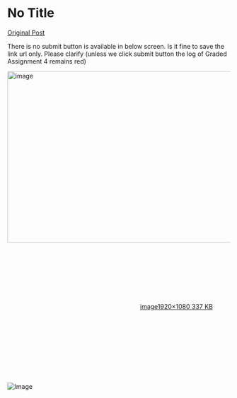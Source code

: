 # No Title

[Original Post](https://discourse.onlinedegree.iitm.ac.in/t/165959/15)

<p>There is no submit button is available in below screen. Is it fine to save the link url only. Please clarify (unless we click submit button the log of Graded Assignment 4 remains red)<br>
<div class="lightbox-wrapper"><a class="lightbox" href="https://europe1.discourse-cdn.com/flex013/uploads/iitm/original/3X/6/9/699d94f19d189a93a67fb813a5eeed3d1f73abf3.png" data-download-href="/uploads/short-url/f4jKCc51NQ8kgisT4CLVBDjbqQX.png?dl=1" title="image" rel="noopener nofollow ugc"><img src="https://europe1.discourse-cdn.com/flex013/uploads/iitm/optimized/3X/6/9/699d94f19d189a93a67fb813a5eeed3d1f73abf3_2_690x388.png" alt="image" data-base62-sha1="f4jKCc51NQ8kgisT4CLVBDjbqQX" width="690" height="388" srcset="https://europe1.discourse-cdn.com/flex013/uploads/iitm/optimized/3X/6/9/699d94f19d189a93a67fb813a5eeed3d1f73abf3_2_690x388.png, https://europe1.discourse-cdn.com/flex013/uploads/iitm/optimized/3X/6/9/699d94f19d189a93a67fb813a5eeed3d1f73abf3_2_1035x582.png 1.5x, https://europe1.discourse-cdn.com/flex013/uploads/iitm/optimized/3X/6/9/699d94f19d189a93a67fb813a5eeed3d1f73abf3_2_1380x776.png 2x" data-dominant-color="E2E3E7"><div class="meta"><svg class="fa d-icon d-icon-far-image svg-icon" aria-hidden="true"><use href="#far-image"></use></svg><span class="filename">image</span><span class="informations">1920×1080 337 KB</span><svg class="fa d-icon d-icon-discourse-expand svg-icon" aria-hidden="true"><use href="#discourse-expand"></use></svg></div></a></div></p>

![Image](https://europe1.discourse-cdn.com/flex013/uploads/iitm/optimized/3X/6/9/699d94f19d189a93a67fb813a5eeed3d1f73abf3_2_690x388.png)